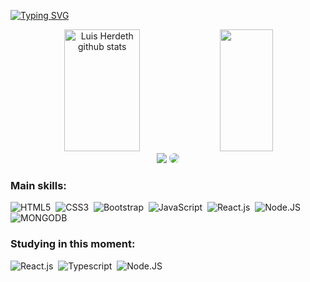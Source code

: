 


[![Typing SVG](https://readme-typing-svg.herokuapp.com/?color=FFD700&size=35&center=true&vCenter=true&width=1000&lines=Hi👋+I'm+Luis+Herdeth;Web+Developer👨‍💻)](https://git.io/typing-svg)


<div align="center">  
  <img width="49%" height="195px" src="https://github-readme-stats.vercel.app/api?username=luisherdeth2020&include_all_commits=true&show_icons=true&count_private=true&hide_border=true&title_color=efbf2e&icon_color=efbf2e&text_color=c9d1d9&bg_color=0d1117" alt="Luis Herdeth github stats" /> 
  <img width="41%" height="195px" src="https://github-readme-stats.vercel.app/api/top-langs/?username=luisherdeth2020&layout=compact&hide_border=true&title_color=efbf2e&text_color=efbf2e&bg_color=0d1117" />
</div>

<div align="center"> 
<a href = "mailto:luis.herdeth@gmail.com"> <img src="https://img.shields.io/badge/Gmail-D14836?style=for-the-badge&logo=gmail&logoColor=white" target="_blank"></a>
<a href="https://www.linkedin.com/in/luis-herdeth" target="_blank"><img src="https://img.shields.io/badge/-LinkedIn-%230077B5?style=for-the-badge&logo=linkedin&logoColor=white" style="border-radius: 30px" target="_blank"></a> 
 </div>
 
 ### Main skills:
![HTML5](https://img.shields.io/badge/-HTML5-0D1117?style=for-the-badge&logo=html5&logoColor=E34F26&labelColor=0D1117)&nbsp;
![CSS3](https://img.shields.io/badge/-CSS3-0D1117?style=for-the-badge&logo=CSS3&logoColor=1572B6&labelColor=0D1117)&nbsp;
![Bootstrap](https://img.shields.io/badge/-Bootstrap-0D1117?style=for-the-badge&logo=Bootstrap&logoColor=563D7C&labelColor=0D1117)&nbsp;
![JavaScript](https://img.shields.io/badge/-JavaScript-0D1117?style=for-the-badge&logo=javascript&labelColor=0D1117)&nbsp;
![React.js](https://img.shields.io/badge/-React.js-0D1117?style=for-the-badge&logo=react&labelColor=0D1117)&nbsp;
![Node.JS](https://img.shields.io/badge/-Node.JS-0D1117?style=for-the-badge&logo=node.js&labelColor=0D1117&textColor=0D1117)&nbsp;
![MONGODB](https://img.shields.io/badge/-MongoDB-0D1117?style=for-the-badge&logo=MongoDB&labelColor=0D1117&textColor=0D1117)&nbsp;
<!-- https://img.shields.io/badge/MongoDB-4EA94B?style=for-the-badge&logo=mongodb&logoColor=white -->


### Studying in this moment:

![React.js](https://img.shields.io/badge/-React.js-0D1117?style=for-the-badge&logo=react&labelColor=0D1117)&nbsp;
![Typescript](https://img.shields.io/badge/-JavaScript-0D1117?style=for-the-badge&logo=javascript&labelColor=0D1117&textColor=0D1117)&nbsp;
![Node.JS](https://img.shields.io/badge/-Node.JS-0D1117?style=for-the-badge&logo=node.js&labelColor=0D1117&textColor=0D1117)&nbsp;

<!-- <div align="center">
<br><p align="centre"><b>Visitors Count</b></p>  
<p align="center"><img align="center" src="https://profile-counter.glitch.me/{carolbarbosa101}/count.svg" /></p> 
<br>
</div> -->

<!-- <img width=100% src="https://capsule-render.vercel.app/api?type=waving&color=ff91a4&height=120&section=footer"/> -->
